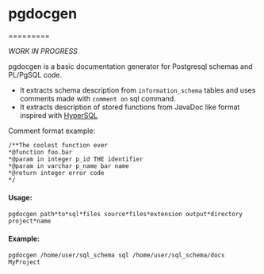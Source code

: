# pgdocgen
=========

*WORK IN PROGRESS*

pgdocgen is a basic documentation generator for Postgresql schemas and PL/PgSQL code.
* It extracts schema description from `information_schema` tables and uses comments made with `comment on` sql command.
* It extracts description of stored functions from JavaDoc like format inspired with [HyperSQL](http://projects.izzysoft.de/trac/hypersql)

Comment format example:
```
/**The coolest function ever
*@function foo.bar
*@param in integer p_id THE identifier
*@param in varchar p_name bar name
*@return integer error code
*/
```

#### Usage:
```
pgdocgen path*to*sql*files source*files*extension output*directory project*name
```
#### Example:
```
pgdocgen /home/user/sql_schema sql /home/user/sql_schema/docs MyProject
```